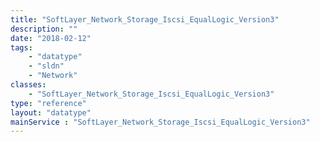 ```yaml
---
title: "SoftLayer_Network_Storage_Iscsi_EqualLogic_Version3"
description: ""
date: "2018-02-12"
tags:
    - "datatype"
    - "sldn"
    - "Network"
classes:
    - "SoftLayer_Network_Storage_Iscsi_EqualLogic_Version3"
type: "reference"
layout: "datatype"
mainService : "SoftLayer_Network_Storage_Iscsi_EqualLogic_Version3"
---
```

